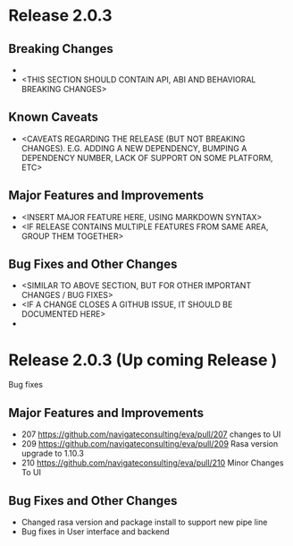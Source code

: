 # Release 2.0.3

<INSERT SMALL BLURB ABOUT RELEASE FOCUS AREA AND POTENTIAL TOOLCHAIN CHANGES>

## Breaking Changes

* <DOCUMENT BREAKING CHANGES HERE>
* <THIS SECTION SHOULD CONTAIN API, ABI AND BEHAVIORAL BREAKING CHANGES>

## Known Caveats

* <CAVEATS REGARDING THE RELEASE (BUT NOT BREAKING CHANGES). E.G. ADDING A NEW DEPENDENCY, BUMPING A DEPENDENCY NUMBER, LACK OF SUPPORT ON SOME PLATFORM, ETC>

## Major Features and Improvements

* <INSERT MAJOR FEATURE HERE, USING MARKDOWN SYNTAX>
* <IF RELEASE CONTAINS MULTIPLE FEATURES FROM SAME AREA, GROUP THEM TOGETHER>

## Bug Fixes and Other Changes

* <SIMILAR TO ABOVE SECTION, BUT FOR OTHER IMPORTANT CHANGES / BUG FIXES>
* <IF A CHANGE CLOSES A GITHUB ISSUE, IT SHOULD BE DOCUMENTED HERE>
* <NOTES SHOULD BE GROUPED PER AREA>



# Release 2.0.3 (Up coming Release )

Bug fixes

## Major Features and Improvements

* 207 <https://github.com/navigateconsulting/eva/pull/207> changes to UI
* 209 <https://github.com/navigateconsulting/eva/pull/209> Rasa version upgrade to 1.10.3
* 210 <https://github.com/navigateconsulting/eva/pull/210> Minor Changes To UI

## Bug Fixes and Other Changes

* Changed rasa version and package install to support new pipe line 
* Bug fixes in User interface and backend 
